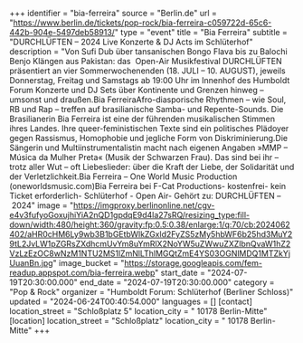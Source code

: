 +++
identifier = "bia-ferreira"
source = "Berlin.de"
url = "https://www.berlin.de/tickets/pop-rock/bia-ferreira-c059722d-65c6-442b-904e-5497deb58913/"
type = "event"
title = "Bia Ferreira"
subtitle = "DURCHLÜFTEN – 2024 Live Konzerte & DJ Acts im Schlüterhof"
description = "Von Sufi Dub über tansanischen Bongo Flava bis zu Balochi Benjo Klängen aus Pakistan: das  Open-Air Musikfestival DURCHLÜFTEN präsentiert an vier Sommerwochenenden (18. JULI – 10. AUGUST), jeweils Donnerstag, Freitag und Samstags ab 19:00 Uhr im Innenhof des Humboldt Forum Konzerte und DJ Sets über Kontinente und Grenzen hinweg – umsonst und draußen.Bia FerreiraAfro-diasporische Rhythmen – wie Soul, RB und Rap – treffen auf brasilianische Samba- und Repente-Sounds. Die Brasilianerin Bia Ferreira ist eine der führenden musikalischen Stimmen ihres Landes. Ihre queer-feministischen Texte sind ein politisches Plädoyer gegen Rassismus, Homophobie und jegliche Form von Diskriminierung.Die Sängerin und Multiinstrumentalistin macht nach eigenen Angaben »MMP – Música da Mulher Preta« (Musik der Schwarzen Frau). Das sind bei ihr – trotz aller Wut – oft Liebeslieder: über die Kraft der Liebe, der Solidarität und der Verletzlichkeit.Bia Ferreira – One World Music Production (oneworldsmusic.com)Bia Ferreira bei F-Cat Productions- kostenfrei- kein Ticket erforderlich- Schlüterhof - Open Air- Gehört zu: DURCHLÜFTEN – 2024"
image = "https://imgproxy.berlinonline.net/cgv-e4v3fufyoGoxujhiYiA2nQD1gpdqE9d4la27sRQ/resizing_type:fill-down/width:480/height:360/gravity:fp:0.5:0.38/enlarge:1/q:70/cb:2024062402/aHR0cHM6Ly9wb3B1bGEtbWlkZGxld2FyZS5zMy5hbWF6b25hd3MuY29tL2JvLW1pZGRsZXdhcmUvYm8uYmRlX2NoYW5uZWwuZXZlbnQvaW1hZ2VzLzEzOC8wNzM1NTU2MS1lZmNlLThlMGQtZmE4YS03OGNlMDQ1MTZkYjUuanBn.jpg"
image_bucket = "https://storage.googleapis.com/fem-readup.appspot.com/bia-ferreira.webp"
start_date = "2024-07-19T20:30:00.000"
end_date = "2024-07-19T20:30:00.000"
category = "Pop & Rock"
organizer = "Humboldt Forum: Schlüterhof (Berliner Schloss)"
updated = "2024-06-24T00:40:54.000"
languages = []
[contact]
location_street = "Schloßplatz 5"
location_city = " 10178 Berlin-Mitte"
[location]
location_street = "Schloßplatz"
location_city = " 10178 Berlin-Mitte"
+++